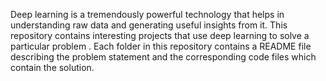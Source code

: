 Deep learning is a tremendously powerful technology that helps in understanding raw data and generating useful insights from it.
This repository contains interesting projects that use deep learning to solve a particular problem  . Each folder in this repository contains  a README file describing the problem statement and the corresponding code  files which contain the solution.
